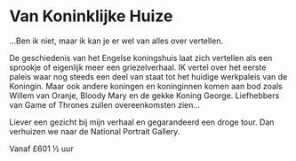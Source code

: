 # Van Koninklijke Huize

<span class="lead">...Ben ik niet, maar ik kan je er wel van alles over
vertellen.</span>

De geschiedenis van het Engelse koningshuis laat zich vertellen als een
sprookje of eigenlijk meer een griezelverhaal. IK vertel over het eerste paleis 
waar nog steeds een deel van staat tot het huidige werkpaleis van de Koningin.
Maar ook andere koningen en koninginnen komen aan bod zoals Willem van Oranje, Bloody Mary en de gekke Koning George.
Liefhebbers van Game of Thrones zullen overeenkomsten zien...

Liever een gezicht bij mijn verhaal en gegarandeerd een droge tour. 
Dan verhuizen we naar de National Portrait Gallery.

Vanaf <span class="price">£60</span><span class="duration">1 &frac12; uur</span>
